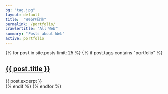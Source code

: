 ```yaml
---
bg: "tag.jpg"
layout: default
title:  "Web作品集"
permalink: /portfolio/
crawlertitle: "All Web"
summary: "Posts about Web"
active: portfolio
---
```



{% for post in site.posts limit: 25 %}
	{% if post.tags contains "portfolio" %}
  <article class="index-page">
    <h2><a href="{{ post.url | relative_url }}">{{ post.title }}</a></h2>
    {{ post.excerpt }}
  </article>
	{% endif %}
{% endfor %}
